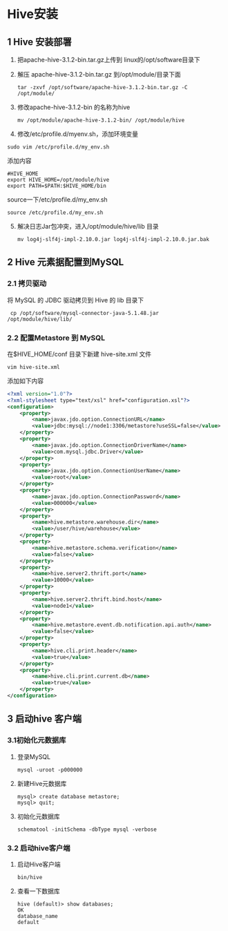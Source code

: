 # Hive安装

## 1 Hive 安装部署

1. 把apache-hive-3.1.2-bin.tar.gz上传到 linux的/opt/software目录下

2. 解压 apache-hive-3.1.2-bin.tar.gz 到/opt/module/目录下面

   ```shell
   tar -zxvf /opt/software/apache-hive-3.1.2-bin.tar.gz -C /opt/module/
   ```

3. 修改apache-hive-3.1.2-bin 的名称为hive

   ```shell
   mv /opt/module/apache-hive-3.1.2-bin/ /opt/module/hive
   ```

4.  修改/etc/profile.d/myenv.sh，添加环境变量

   ```shell
   sudo vim /etc/profile.d/my_env.sh
   ```

   添加内容

   ```shell
   #HIVE_HOME 
   export HIVE_HOME=/opt/module/hive 
   export PATH=$PATH:$HIVE_HOME/bin
   ```

   source一下/etc/profile.d/my_env.sh

   ```shell
   source /etc/profile.d/my_env.sh
   ```

5. 解决日志Jar包冲突，进入/opt/module/hive/lib 目录

   ```shell
   mv log4j-slf4j-impl-2.10.0.jar log4j-slf4j-impl-2.10.0.jar.bak
   ```

## 2 Hive 元素据配置到MySQL

### 2.1 拷贝驱动

将 MySQL 的 JDBC 驱动拷贝到 Hive 的 lib 目录下 

```shell
 cp /opt/software/mysql-connector-java-5.1.48.jar /opt/module/hive/lib/
```

### 2.2 配置Metastore 到 MySQL

在$HIVE_HOME/conf 目录下新建 hive-site.xml 文件 

```shell
vim hive-site.xml
```

添加如下内容

```xml
<?xml version="1.0"?>
<?xml-stylesheet type="text/xsl" href="configuration.xsl"?> 
<configuration> 
    <property> 
        <name>javax.jdo.option.ConnectionURL</name>
        <value>jdbc:mysql://node1:3306/metastore?useSSL=false</value> 
    </property> 
    <property> 
        <name>javax.jdo.option.ConnectionDriverName</name>
        <value>com.mysql.jdbc.Driver</value> 
    </property> 
    <property> 
        <name>javax.jdo.option.ConnectionUserName</name> 
        <value>root</value> 
    </property> 
    <property> 
        <name>javax.jdo.option.ConnectionPassword</name> 
        <value>000000</value>
    </property> 
    <property> 
        <name>hive.metastore.warehouse.dir</name> 
        <value>/user/hive/warehouse</value> 
    </property> 
    <property> 
        <name>hive.metastore.schema.verification</name> 
        <value>false</value> 
    </property> 
    <property> 
        <name>hive.server2.thrift.port</name> 
        <value>10000</value> 
    </property>
    <property> 
        <name>hive.server2.thrift.bind.host</name> 
        <value>node1</value> 
    </property> 
    <property> 
        <name>hive.metastore.event.db.notification.api.auth</name> 
        <value>false</value>
    </property>
    <property> 
        <name>hive.cli.print.header</name>
        <value>true</value> 
    </property> 
    <property> 
        <name>hive.cli.print.current.db</name> 
        <value>true</value>
    </property> 
</configuration>
```

## 3 启动hive 客户端

### 3.1初始化元数据库

1. 登录MySQL

   ```shell
   mysql -uroot -p000000
   ```

2. 新建Hive元数据库

   ```shell
   mysql> create database metastore; 
   mysql> quit;
   ```

3. 初始化元数据库

   ```shell
   schematool -initSchema -dbType mysql -verbose
   ```

### 3.2 启动hive客户端

1. 启动Hive客户端

   ```shell
   bin/hive
   ```

2. 查看一下数据库

   ```shell
   hive (default)> show databases; 
   OK
   database_name 
   default
   ```

   

